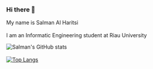 ### Hi there 👋

My name is Salman Al Haritsi
<br />
<br />
I am an Informatic Engineering student at Riau University

![Salman's GitHub stats](https://github-readme-stats.vercel.app/api?username=salmanharitsi&show_icons=true&theme=radical&include_all_commits=true&count_private=true)
<br />
<br />
[![Top Langs](https://github-readme-stats.vercel.app/api/top-langs/?username=salmanharitsi&langs_count=2&theme=radical&layout=compact&custom_title=Most%20Used%20Language&card_width=500)](https://github.com/anuraghazra/github-readme-stats)

<!--
**salmanharitsi/salmanharitsi** is a ✨ _special_ ✨ repository because its `README.md` (this file) appears on your GitHub profile.

Here are some ideas to get you started:

- 🔭 I’m currently working on ...
- 🌱 I’m currently learning ...
- 👯 I’m looking to collaborate on ...
- 🤔 I’m looking for help with ...
- 💬 Ask me about ...
- 📫 How to reach me: ...
- 😄 Pronouns: ...
- ⚡ Fun fact: ...
-->
